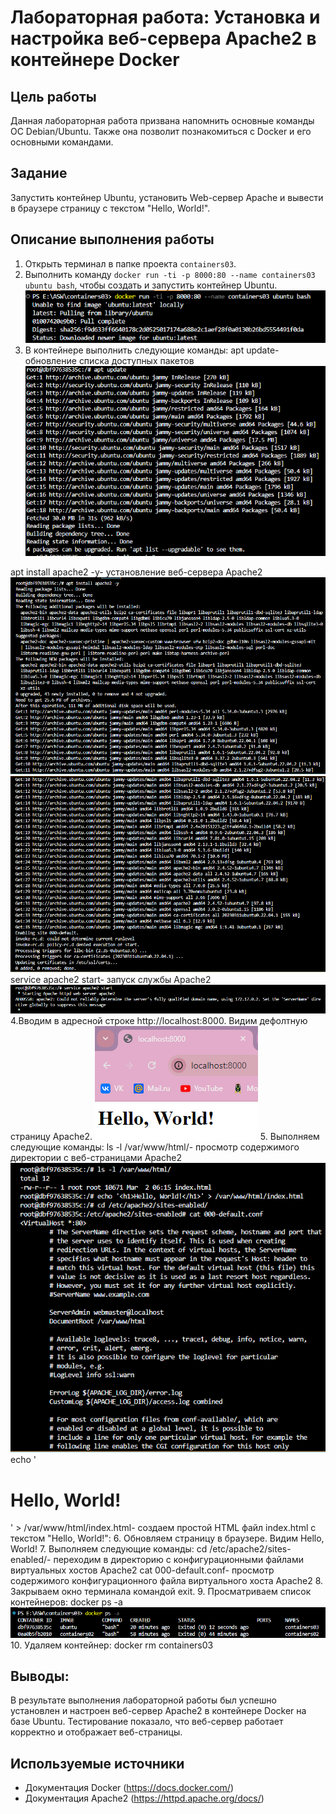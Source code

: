 # Лабораторная работа: Установка и настройка веб-сервера Apache2 в контейнере Docker

## Цель работы
Данная лабораторная работа призвана напомнить основные команды ОС Debian/Ubuntu. Также она позволит познакомиться с Docker и его основными командами.

## Задание
Запустить контейнер Ubuntu, установить Web-сервер Apache и вывести в браузере страницу с текстом "Hello, World!".

## Описание выполнения работы
1. Открыть терминал в папке проекта `containers03`.
2. Выполнить команду `docker run -ti -p 8000:80 --name containers03 ubuntu bash`, чтобы создать и запустить контейнер Ubuntu.
![2](./Снимок2.PNG)
3. В контейнере выполнить следующие команды:
apt update- обновление списка доступных пакетов
![3](./Снимок3.PNG)

apt install apache2 -y- установление веб-сервера Apache2
![4](./Снимок4.PNG)
![5](./Снимок5.PNG)
service apache2 start- запуск службы Apache2
![6](./Снимок6.PNG)
4.Вводим в адресной строке http://localhost:8000. Видим дефолтную страницу Apache2.
![1](./Снимок.PNG)
5. Выполняем следующие команды:
ls -l /var/www/html/- просмотр содержимого директории с веб-страницами Apache2
![7](./Снимок7.PNG)
echo '<h1>Hello, World!</h1>' > /var/www/html/index.html- создаем простой HTML файл index.html с текстом "Hello, World!":
6. Обновляем страницу в браузере. Видим Hello, World!
7. Выполняем следующие команды:
cd /etc/apache2/sites-enabled/- переходим в директорию с конфигурационными файлами виртуальных хостов Apache2
cat 000-default.conf- просмотр содержимого конфигурационного файла виртуального хоста Apache2
8. Закрываем окно терминала командой exit.
9. Просматриваем список контейнеров: docker ps -a
![8](./Снимок8.PNG)
10. Удаляем контейнер: docker rm containers03

## Выводы:
В результате выполнения лабораторной работы был успешно установлен и настроен веб-сервер Apache2 в контейнере Docker на базе Ubuntu. Тестирование показало, что веб-сервер работает корректно и отображает веб-страницы.

## Используемые источники
- Документация Docker (https://docs.docker.com/)
- Документация Apache2 (https://httpd.apache.org/docs/)
